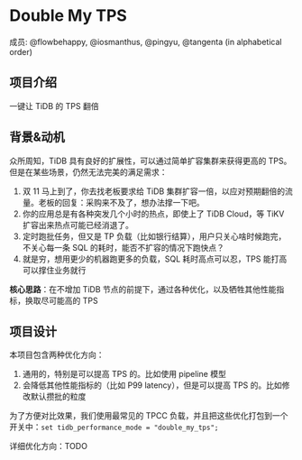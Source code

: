 # Double My TPS

成员: @flowbehappy, @iosmanthus, @pingyu, @tangenta (in alphabetical order)

## 项目介绍

一键让 TiDB 的 TPS 翻倍

## 背景&动机

众所周知，TiDB 具有良好的扩展性，可以通过简单扩容集群来获得更高的 TPS。但是在某些场景，仍然无法完美的满足需求：

1. 双 11 马上到了，你去找老板要求给 TiDB 集群扩容一倍，以应对预期翻倍的流量。老板的回复：采购来不及了，想办法撑一下吧。
2. 你的应用总是有各种突发几个小时的热点，即使上了 TiDB Cloud，等 TiKV 扩容出来热点可能已经消退了。
3. 定时跑批任务，但又是 TP 负载（比如银行结算），用户只关心啥时候跑完，不关心每一条 SQL 的耗时，能否不扩容的情况下跑快点？
4. 就是穷，想用更少的机器跑更多的负载，SQL 耗时高点可以忍，TPS 能打高可以撑住业务就行

**核心思路**：在不增加 TiDB 节点的前提下，通过各种优化，以及牺牲其他性能指标，换取尽可能高的 TPS

## 项目设计

本项目包含两种优化方向：

1. 通用的，特别是可以提高 TPS 的。比如使用 pipeline 模型
2. 会降低其他性能指标的（比如 P99 latency），但是可以提高 TPS 的。比如修改默认攒批的粒度

为了方便对比效果，我们使用最常见的 TPCC 负载，并且把这些优化打包到一个开关中：`set tidb_performance_mode = "double_my_tps";`

详细优化方向：TODO




